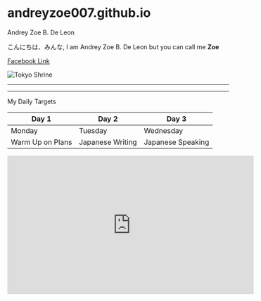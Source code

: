 # andreyzoe007.github.io
Andrey Zoe B. De Leon 

こんにちは、みんな, I am Andrey Zoe B. De Leon but you can call me **Zoe**

[Facebook Link](https://www.facebook.com/andreyzoe.deleon)

![Tokyo Shrine](https://savvytokyo.scdn3.secure.raxcdn.com/app/uploads/2019/08/Hie-Shrine-Top-9-Shrines-to-Visit-in-Tokyo.jpg)

----------------------------------------------------------------------------------------------------------------------------------------------

______________________________________________________________________________________________________________________________________________

My Daily Targets

| Day 1 | Day 2 | Day 3 |
| ----------- | ----------- | ------- |
| Monday | Tuesday | Wednesday |
| Warm Up on Plans | Japanese Writing | Japanese Speaking | 


<iframe width="560" height="315" src="https://www.youtube.com/embed/KNyuN2FkdvM" title="YouTube video player" frameborder="0" allow="accelerometer; autoplay; clipboard-write; encrypted-media; gyroscope; picture-in-picture; web-share" allowfullscreen></iframe>
